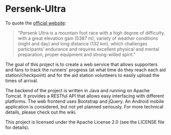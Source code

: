 # Persenk-Ultra

To quote the [official website](http://persenk-ultra.com):

>"Persenk Ultra is a mountain foot race with a high degree of difficulty, with a great elevation gain (5387 m), variety of weather conditions (night and day) and long distance (132 km), which challenges participants’ endurance and requires excellent physical and mental preparation, proper equipment and strong-willed spirit."

The goal of this project is to create a web service that allows supporters and fans to track the runners' progress (at what time do they reach each aid station/checkpoint) and for the aid station volunteers to easily upload the times of arrival.

The backend of the project is written in Java and running on Apache Tomcat. It provides a RESTful API that allows easy interfacing with different platforms. The web frontend uses Bootstrap and jQuery. An Android mobile application is considered, but not yet planned seriously. For more technical details, please check out the wiki.

This project is licensed under the Apache License 2.0 (see the LICENSE file for details).
